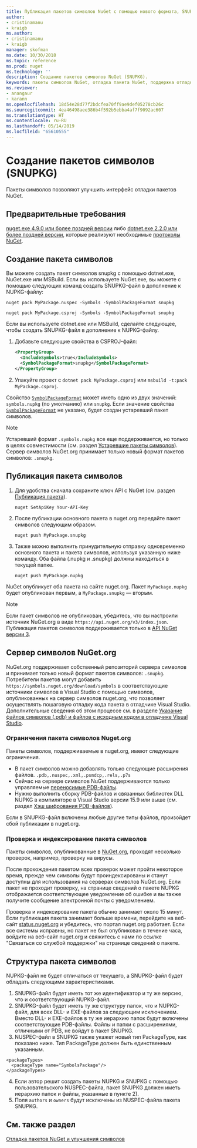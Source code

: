 ```yaml
---
title: Публикация пакетов символов NuGet с помощью нового формата, SNUPKG| Документация Майкрософт
author:
- cristinamanu
- kraigb
ms.author:
- cristinamanu
- kraigb
manager: skofman
ms.date: 10/30/2018
ms.topic: reference
ms.prod: nuget
ms.technology: ''
description: Создание пакетов символов NuGet (SNUPKG).
keywords: пакеты символов NuGet, отладка пакета NuGet, поддержка отладки NuGet, символы пакета, соглашения о пакетах символов
ms.reviewer:
- anangaur
- karann
ms.openlocfilehash: 18d54e28d77f2bdcfea70ff9ae9def05278cb26c
ms.sourcegitcommit: 4ea46498aee386b4f592b5ebba4af7f9092ac607
ms.translationtype: HT
ms.contentlocale: ru-RU
ms.lasthandoff: 05/14/2019
ms.locfileid: "65610555"
---
```

# <a name="creating-symbol-packages-snupkg"></a>Создание пакетов символов (SNUPKG)

Пакеты символов позволяют улучшить интерфейс отладки пакетов NuGet.

## <a name="prerequisites"></a>Предварительные требования

[nuget.exe 4.9.0 или более поздней версии](https://www.nuget.org/downloads) либо [dotnet.exe 2.2.0 или более поздней версии](https://www.microsoft.com/net/download/dotnet-core/2.2), которые реализуют необходимые [протоколы NuGet](../api/nuget-protocols.md).

## <a name="creating-a-symbol-package"></a>Создание пакета символов

Вы можете создать пакет символов snupkg с помощью dotnet.exe, NuGet.exe или MSBuild. Если вы используете NuGet.exe, вы можете с помощью следующих команд создать SNUPKG-файл в дополнение к NUPKG-файлу:

```
nuget pack MyPackage.nuspec -Symbols -SymbolPackageFormat snupkg

nuget pack MyPackage.csproj -Symbols -SymbolPackageFormat snupkg
```

Если вы используете dotnet.exe или MSBuild, сделайте следующее, чтобы создать SNUPKG-файл в дополнение к NUPKG-файлу.

1. Добавьте следующие свойства в CSPROJ-файл:

    ```xml
    <PropertyGroup>
      <IncludeSymbols>true</IncludeSymbols>
      <SymbolPackageFormat>snupkg</SymbolPackageFormat>
    </PropertyGroup>
    ```

1. Упакуйте проект с `dotnet pack MyPackage.csproj` или `msbuild -t:pack MyPackage.csproj`.

Свойство [`SymbolPackageFormat`](/dotnet/core/tools/csproj.md#symbolpackageformat) может иметь одно из двух значений: `symbols.nupkg` (по умолчанию) или `snupkg`. Если значение свойства [`SymbolPackageFormat`](/dotnet/core/tools/csproj.md#symbolpackageformat) не указано, будет создан устаревший пакет символов.

> [!Note]
> Устаревший формат `.symbols.nupkg` все еще поддерживается, но только в целях совместимости (см. раздел [Устаревшие пакеты символов](Symbol-Packages.md)). Сервер символов NuGet.org принимает только новый формат пакетов символов: `.snupkg`.

## <a name="publishing-a-symbol-package"></a>Публикация пакета символов

1. Для удобства сначала сохраните ключ API с NuGet (см. раздел [Публикация пакета](../create-packages/publish-a-package.md)).

    ```cli
    nuget SetApiKey Your-API-Key
    ```

1. После публикации основного пакета в nuget.org передайте пакет символов следующим образом.

    ```cli
    nuget push MyPackage.snupkg
    ```

1. Также можно выполнить принудительную отправку одновременно основного пакета и пакета символов, используя указанную ниже команду. Оба файла (.nupkg и .snupkg) должны находиться в текущей папке.

    ```cli
    nuget push MyPackage.nupkg
    ```

NuGet опубликует оба пакета на сайте nuget.org. Пакет `MyPackage.nupkg` будет опубликован первым, а `MyPackage.snupkg` — вторым.

> [!Note]
> Если пакет символов не опубликован, убедитесь, что вы настроили источник NuGet.org в виде `https://api.nuget.org/v3/index.json`. Публикация пакетов символов поддерживается только в [API NuGet версии 3](../api/overview.md#versioning).

## <a name="nugetorg-symbol-server"></a>Сервер символов NuGet.org

NuGet.org поддерживает собственный репозиторий сервера символов и принимает только новый формат пакетов символов: `.snupkg`. Потребители пакетов могут добавить `https://symbols.nuget.org/download/symbols` в соответствующие источники символов в Visual Studio с помощью символов, опубликованных на сервер символов nuget.org, что позволяет осуществлять пошаговую отладку кода пакета в отладчике Visual Studio. Дополнительные сведения об этом процессе см. в разделе [Указание файлов символов (.pdb) и файлов с исходным кодом в отладчике Visual Studio](https://docs.microsoft.com/en-us/visualstudio/debugger/specify-symbol-dot-pdb-and-source-files-in-the-visual-studio-debugger?view=vs-2017).

### <a name="nugetorg-symbol-package-constraints"></a>Ограничения пакета символов Nuget.org

Пакеты символов, поддерживаемые в nuget.org, имеют следующие ограничения.

- В пакет символов можно добавлять только следующие расширения файлов. ```.pdb,.nuspec,.xml,.psmdcp,.rels,.p7s```
- Сейчас на сервере символов NuGet поддерживаются только управляемые [переносимые PDB-файлы](https://github.com/dotnet/corefx/blob/master/src/System.Reflection.Metadata/specs/PortablePdb-Metadata.md).
- Нужно выполнить сборку PDB-файлов и связанных библиотек DLL NUPKG в компиляторе в Visual Studio версии 15.9 или выше (см. раздел [Хэш шифрования PDB-файлов](https://github.com/dotnet/roslyn/issues/24429)).

Если в SNUPKG-файл включены любые другие типы файлов, произойдет сбой публикации в nuget.org.

### <a name="symbol-package-validation-and-indexing"></a>Проверка и индексирование пакета символов

Пакеты символов, опубликованные в [NuGet.org](https://www.nuget.org/), проходят несколько проверок, например, проверку на вирусы.

После прохождения пакетом всех проверок может пройти некоторое время, прежде чем символы будут проиндексированы и станут доступны для использования на серверах символов NuGet.org. Если пакет не проходит проверку, на странице сведений о пакете NUPKG отображается соответствующее уведомление об ошибке и вы также получите сообщение электронной почты с уведомлением.

Проверка и индексирование пакета обычно занимает около 15 минут. Если публикация пакета занимает больше времени, перейдите на веб-сайт [status.nuget.org](https://status.nuget.org/) и убедитесь, что портал nuget.org работает. Если все системы исправны, но пакет не был опубликован в течение часа, войдите на веб-сайт nuget.org и свяжитесь с нами по ссылке "Связаться со службой поддержки" на странице сведений о пакете.

## <a name="symbol-package-structure"></a>Структура пакета символов

NUPKG-файл не будет отличаться от текущего, а SNUPKG-файл будет обладать следующими характеристиками.

1) SNUPKG-файл будет иметь тот же идентификатор и ту же версию, что и соответствующий NUPKG-файл.
2) SNUPKG-файл будет иметь ту же структуру папок, что и NUPKG-файл, для всех DLL- и EXE-файлов за следующим исключением. Вместо DLL- и EXE-файлов в ту же иерархию папок будут включены соответствующие PDB-файлы. Файлы и папки с расширениями, отличными от PDB, не войдут в пакет SNUPKG.
3) NUSPEC-файл в SNUPKG также укажет новый тип PackageType, как показано ниже. Тип PackageType должен быть единственным указанным. 
``` 
<packageTypes>
  <packageType name="SymbolsPackage"/>
</packageTypes>
```
4) Если автор решит создать пакеты NUPKG и SNUPKG с помощью пользовательского NUSPEC-файла, пакет SNUPKG должен иметь иерархию папок и файлы, указанные в пункте 2).
5) Поля ```authors``` и ```owners``` будут исключены из NUSPEC-файла пакета SNUPKG.

## <a name="see-also"></a>См. также раздел

[Отладка пакетов NuGet и улучшения символов](https://github.com/NuGet/Home/wiki/NuGet-Package-Debugging-&-Symbols-Improvements)
